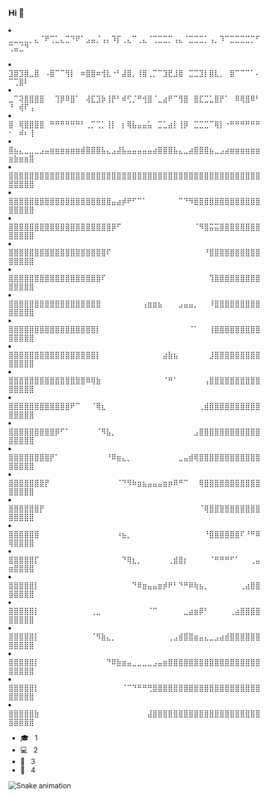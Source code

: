 ### Hi 👋
 <li>⣀⣀⣀⣀⡀⣄⠈⠟⢉⣁⣄⣉⠙⠟⠁⣠⣤⡈⢠⡄⠹⡏⢀⣄⠉⢀⣄⠈⢉⣉⣉⡉⢠⣄⠈⣉⣉⣉⡁⢠⡀⠹⠉⣉⣉⣉⣉⡉⠋⢉⣤⣈⠙</li>
⠀<li>⣹⣿⣹⣿⣀⣿⠀⠠⣿⠉⠉⢻⡇⠀⠶⣿⣿⠶⢺⣇⠐⠃⣼⣿⡀⢸⣿⢀⡉⠉⣹⣟⣸⣿⠀⣉⣉⣹⡇⣿⣇⡀⠀⣿⠉⠉⠉⠁⠄⠉⢉⣿⠇</li>
 <li>⣀⠉⢽⣿⣿⣿⣿⠀⠀⢹⡿⠿⣿⠁⠀⢼⣏⣹⡷⢸⡟⠃⠾⢋⡈⠛⢺⣿⠈⣀⣴⠟⠉⢻⣿⠀⣿⣏⣉⣁⣿⡟⠁⠀⠿⢿⣿⠿⠃⠘⠀⢾⠏⢠</li>
 <li>⣿⠀⢿⣿⣿⣿⣿⠀⠛⠛⠛⠛⠛⠛⠃⢀⡉⢉⡁⢸⡇⠀⡆⢿⣧⣤⣤⣥⠀⣉⣁⣴⡇⢸⡿⠀⣉⣉⣉⠉⢿⡇⠐⠛⠛⠛⠛⠛⠛⠂⠀⠾⠆⢸</li>
 <li>⣿⣦⣄⣀⣀⣀⣠⣤⣶⣶⣶⣶⣶⣶⣾⣿⣿⣿⣧⣄⣠⣼⣧⣤⣤⣤⣤⣤⣴⣿⣿⣿⣧⣄⣀⣴⣿⣿⣿⣦⣀⣠⣴⣶⣶⣶⣶⣶⣶⣶⣷⣶⣶⣿</li>
 <li>⣿⣿⣿⣿⣿⣿⣿⣿⣿⣿⣿⣿⣿⣿⣿⣿⣿⣿⣿⣿⣿⣿⣿⣿⣿⣿⣿⣿⣿⣿⣿⣿⣿⣿⣿⣿⣿⣿⣿⣿⣿⣿⣿⣿⣿⣿⣿⣿⣿⣿⣿⣿⣿⣿</li>
 <li>⣿⣿⣿⣿⣿⣿⣿⣿⣿⣿⣿⣿⣿⣿⣿⣿⣿⣿⣿⣿⣤⣴⡾⠟⠋⠉⠁⠀⠀⠀⠀⠀⠀⠉⠙⠻⣿⣿⣿⣿⣿⣿⣿⣿⣿⣿⣿⣿⣿⣿⣿⣿⣿⣿</li>
 <li>⣿⣿⣿⣿⣿⣿⣿⣿⣿⣿⣿⣿⣿⣿⣿⣿⣿⣿⣿⣿⡿⠋⠀⠀⠀⠀⠀⠀⠀⠀⠀⠀⠀⠀⠀⠀⠈⠻⣿⣭⣭⣿⣿⣿⣿⣿⣿⣿⣿⣿⣿⣿⣿⣿</li>
 <li>⣿⣿⣿⣿⣿⣿⣿⣿⣿⣿⣿⣿⣿⣿⣿⣿⣿⣿⣿⠏⠀⠀⠀⠀⠀⠀⠀⠀⠀⠀⠀⠀⠀⠀⠀⠀⠀⠀⠘⣿⣿⣿⣿⣿⣿⣿⣿⣿⣿⣿⣿⣿⣿⣿</li>
 <li>⣿⣿⣿⣿⣿⣿⣿⣿⣿⣿⣿⣿⣿⣿⣿⣿⣿⣿⠏⠀⠀⠀⠀⠀⠀⠀⠀⠀⠀⠀⠀⠀⠀⠀⠀⠀⠀⠀⠀⢹⣿⣿⣿⣿⣿⣿⣿⣿⣿⣿⣿⣿⣿⣿</li>
 <li>⣿⣿⣿⣿⣿⣿⣿⣿⣿⣿⣿⣿⣿⣿⣿⣿⣿⣿⠀⠀⠀⠀⠀⠀⠀⠀⢠⣶⣶⣦⠀⠀⠀⣠⣤⣤⡀⠀⠀⠸⣿⣿⣿⣿⣿⣿⣿⣿⣿⣿⣿⣿⣿⣿</li>
 <li>⣿⣿⣿⣿⣿⣿⣿⣿⣿⣿⣿⣿⣿⣿⣿⣿⣿⡇⠀⠀⠀⠀⠀⠀⠀⠀⠀⠀⠀⠀⠀⠀⠀⠀⠀⠈⠁⠀⠀⢸⣿⣿⣿⣿⣿⣿⣿⣿⣿⣿⣿⣿⣿⣿</li>
 <li>⣿⣿⣿⣿⣿⣿⣿⣿⣿⣿⣿⣿⣿⣿⣿⣿⣿⡇⠀⠀⠀⠀⠀⠀⠀⠀⠀⠀⠀⠀⣴⣷⣦⠀⠀⠀⠀⠀⠀⣸⣿⣿⣿⣿⣿⣿⣿⣿⣿⣿⣿⣿⣿⣿</li>
 <li>⣿⣿⣿⣿⣿⣿⣿⣿⣿⣿⣿⣿⣿⣿⣿⠿⢿⣷⠀⠀⠀⠀⠀⠀⠀⠀⠀⠀⠀⠀⠈⠛⠁⠀⠀⠀⠀⠀⢠⣿⣿⣿⣿⣿⣿⣿⣿⣿⣿⣿⣿⣿⣿⣿</li>
 <li>⣿⣿⣿⣿⣿⣿⣿⣿⣿⣿⣿⣿⠟⠉⠀⠀⠈⢿⣆⠀⠀⠀⠀⠀⠀⠀⠀⠀⠀⠀⠀⠀⠀⠀⠀⠀⠀⢀⣾⣿⣿⣿⣿⣿⣿⣿⣿⣿⣿⣿⣿⣿⣿⣿</li>
 <li>⣿⣿⣿⣿⣿⣿⣿⣿⣿⡿⠋⠁⠀⠀⠀⠀⠀⠈⠻⣧⡀⠀⠀⠀⠀⠀⠀⠀⠀⠀⠀⠀⠀⠀⠀⠀⣠⣿⣿⣿⣿⣿⣿⣿⣿⣿⣿⣿⣿⣿⣿⣿⣿⣿</li>
 <li>⣿⣿⣿⣿⣿⣿⣿⣿⡟⠁⠀⠀⠀⠀⠀⠀⠀⠀⠀⠘⠿⣶⣄⡀⠀⠀⠀⠀⠀⠀⠀⠀⠀⣀⣤⣾⢿⣿⣿⣿⣿⣿⣿⣿⣿⣿⣿⣿⣿⣿⣿⣿⣿⣿</li>
 <li>⣿⣿⣿⣿⣿⣿⣿⡟⠀⠀⠀⠀⠀⠀⠀⠀⠀⠀⠀⠀⠀⠈⠙⠻⠷⣶⣦⣤⣤⣤⣶⡶⠿⠛⠉⠀⠀⢿⣿⣿⣿⣿⣿⣿⣿⣿⣿⣿⣿⣿⣿⣿⣿⣿</li>
 <li>⣿⣿⣿⣿⣿⣿⡟⠀⠀⠀⠀⠀⠀⠀⠀⠀⠀⠀⠀⠀⠀⠀⠀⠀⠀⠀⠀⠀⠀⠀⠀⠀⠀⠀⠀⠀⠀⠈⢿⣿⣿⣿⣿⣿⣿⣿⣿⣿⣿⣿⣿⣿⣿⣿</li>
 <li>⣿⣿⣿⣿⣿⣿⠀⠀⠀⠀⠀⠀⠀⠀⠀⠀⠀⠀⠀⠀⠀⠰⣦⡀⠀⠀⠀⠀⠀⠀⠀⠀⠀⠀⠀⠀⠀⠀⠘⣿⣿⣿⣿⣿⣿⠏⠘⠛⠿⢿⣿⣿⣿⣿</li>
 <li>⣿⣿⣿⣿⣿⡏⠀⠀⠀⠀⠀⠀⠀⠀⠀⠀⠀⠀⠀⠀⠀⠀⠙⢿⣆⡀⠀⠀⠀⠀⠀⢀⣾⣿⡆⠀⠀⠀⠀⠈⠛⠛⠛⠋⠁⠀⠀⢀⣤⣶⣿⣿⣿⣿</li>
 <li>⣿⣿⣿⣿⣿⡇⠀⠀⠀⠀⠀⠀⠀⠀⠀⠀⠀⠀⠀⠀⠀⠀⠀⠀⠙⠿⣶⣤⣤⣶⡾⠟⠃⠙⠛⠿⢷⣦⡀⠀⠀⠀⠀⠀⠀⢀⣴⣿⣿⣿⣿⣿⣿⣿</li>
 <li>⣿⣿⣿⣿⣿⡇⠀⠀⠀⠀⠀⠀⠀⠀⠀⠀⢀⣀⠀⠀⠀⠀⠀⠀⠀⠀⠀⠈⠉⠀⠀⠀⠀⠀⣀⣴⣶⡿⠃⠀⠀⠀⠀⢀⣴⣿⣿⣿⣿⣿⣿⣿⣿⣿</li>
 <li>⣿⣿⣿⣿⣿⡇⠀⠀⠀⠀⠀⠀⠀⠀⠀⠀⠈⠻⣷⣄⡀⠀⠀⠀⠀⠀⠀⠀⠀⠀⠀⢀⣠⣾⣿⣿⣶⣤⣄⣀⣠⣴⣾⣿⣿⣿⣿⣿⣿⣿⣿⣿⣿⣿</li>
 <li>⣿⣿⣿⣿⣿⡇⠀⠀⠀⠀⠀⠀⠀⠀⠀⠀⠀⠀⠀⠙⠿⣷⣶⣤⣀⣀⣀⣀⣠⣤⣶⣿⣿⣿⣿⣿⣿⣿⣿⣿⣿⣿⣿⣿⣿⣿⣿⣿⣿⣿⣿⣿⣿⣿</li>
 <li>⣿⣿⣿⣿⣿⡇⠀⠀⠀⠀⠀⠀⠀⠀⠀⠀⠀⠀⠀⠀⠀⠀⠈⠉⠙⠛⠛⢛⣿⣿⣿⣿⣿⣿⣿⣿⣿⣿⣿⣿⣿⣿⣿⣿⣿⣿⣿⣿⣿⣿⣿⣿⣿⣿</li>
 <li>⣿⣿⣿⣿⣿⣷⠀⠀⠀⠀⠀⠀⠀⠀⠀⠀⠀⠀⠀⠀⠀⠀⠀⠀⠀⠀⠀⣼⣿⣿⣿⣿⣿⣿⣿⣿⣿⣿⣿⣿⣿⣿⣿⣿⣿⣿⣿⣿⣿⣿⣿⣿⣿⣿</li>



<p align="left"> 
  <ul>
    <li>🎓 &nbsp; 1 </li>
    <li>💻 &nbsp; 2 </li>
    <li>📘 &nbsp; 3</li>
    <li>📍 &nbsp; 4</li>
  </ul>
</p>



![Snake animation](https://github.com/samfreitasxs/samfreitasxs/blob/output/github-contribution-grid-snake.svg)

